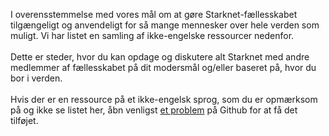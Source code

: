 I overensstemmelse med vores mål om at gøre Starknet-fællesskabet tilgængeligt og anvendeligt for så mange mennesker over hele verden som muligt. Vi har listet en samling af ikke-engelske ressourcer nedenfor.\
\
Dette er steder, hvor du kan opdage og diskutere alt Starknet med andre medlemmer af fællesskabet på dit modersmål og/eller baseret på, hvor du bor i verden. \
\
Hvis der er en ressource på et ikke-engelsk sprog, som du er opmærksom på og ikke se listet her, åbn venligst [et problem](https://github.com/starknet-io/starknet-website/issues) på Github for at få det tilføjet.